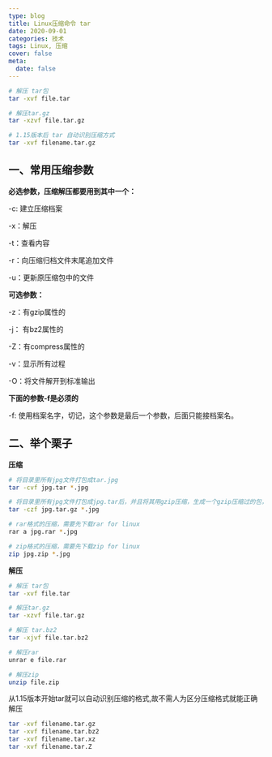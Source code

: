 ```yaml
---
type: blog
title: Linux压缩命令 tar
date: 2020-09-01
categories: 技术
tags: Linux, 压缩
cover: false
meta:
  date: false
---
```




```bash
# 解压 tar包
tar -xvf file.tar 

# 解压tar.gz
tar -xzvf file.tar.gz 

# 1.15版本后 tar 自动识别压缩方式
tar -xvf filename.tar.gz
```



<!-- more -->

## 一、常用压缩参数 

**必选参数，压缩解压都要用到其中一个：**

-c:  建立压缩档案

-x：解压

-t：查看内容

-r：向压缩归档文件末尾追加文件

-u：更新原压缩包中的文件

**可选参数：**

-z：有gzip属性的

-j： 有bz2属性的

-Z：有compress属性的

-v：显示所有过程

-O：将文件解开到标准输出

**下面的参数-f是必须的**

-f: 使用档案名字，切记，这个参数是最后一个参数，后面只能接档案名。



## 二、举个栗子

**压缩**

```bash
# 将目录里所有jpg文件打包成tar.jpg
tar -cvf jpg.tar *.jpg 

# 将目录里所有jpg文件打包成jpg.tar后，并且将其用gzip压缩，生成一个gzip压缩过的包，命名为jpg.tar.gz
tar -czf jpg.tar.gz *.jpg  

# rar格式的压缩，需要先下载rar for linux
rar a jpg.rar *.jpg 

# zip格式的压缩，需要先下载zip for linux
zip jpg.zip *.jpg
```

**解压**

```bash
# 解压 tar包
tar -xvf file.tar 

# 解压tar.gz
tar -xzvf file.tar.gz 

# 解压 tar.bz2
tar -xjvf file.tar.bz2  

# 解压rar
unrar e file.rar 

# 解压zip
unzip file.zip 
```

从1.15版本开始tar就可以自动识别压缩的格式,故不需人为区分压缩格式就能正确解压

```bash
tar -xvf filename.tar.gz
tar -xvf filename.tar.bz2
tar -xvf filename.tar.xz
tar -xvf filename.tar.Z
```





